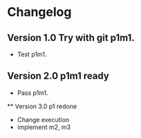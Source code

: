 # Changelog

## Version 1.0 Try with git p1m1.

- Test p1m1.
  
## Version 2.0 p1m1 ready

- Pass p1m1.

** Version 3.0 p1 redone

- Change execution
- implement m2, m3